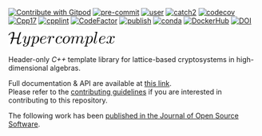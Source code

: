 [![Contribute with Gitpod](https://img.shields.io/badge/Contribute%20with-Gitpod-908a85?logo=gitpod)](https://gitpod.io/#https://github.com/AngryMaciek/hypercomplex)
[![pre-commit](https://img.shields.io/badge/pre--commit-+-brightgreen?logo=pre-commit)](https://github.com/pre-commit/pre-commit)
[![user](https://github.com/AngryMaciek/hypercomplex/workflows/Install&Include/badge.svg)](https://github.com/AngryMaciek/hypercomplex/actions?query=workflow%3AInstall%26Include)
[![catch2](https://github.com/AngryMaciek/hypercomplex/workflows/Catch2/badge.svg)](https://github.com/AngryMaciek/hypercomplex/actions?query=workflow%3ACatch2)
[![codecov](https://codecov.io/gh/AngryMaciek/hypercomplex/branch/master/graph/badge.svg?token=SSKOK4XR1M)](https://codecov.io/gh/AngryMaciek/hypercomplex)
[![Cpp17](https://img.shields.io/badge/C%2B%2B-17-blue)](https://en.wikipedia.org/wiki/C%2B%2B17)
[![cpplint](https://github.com/AngryMaciek/hypercomplex/workflows/cpplint/badge.svg)](https://github.com/AngryMaciek/hypercomplex/actions?query=workflow%3Acpplint)
[![CodeFactor](https://www.codefactor.io/repository/github/angrymaciek/hypercomplex/badge)](https://www.codefactor.io/repository/github/angrymaciek/hypercomplex)
[![publish](https://github.com/AngryMaciek/hypercomplex/workflows/publish/badge.svg)](https://github.com/AngryMaciek/hypercomplex/actions?query=workflow%3Apublish)
[![conda](https://anaconda.org/angrymaciek/hypercomplex/badges/version.svg)](https://anaconda.org/AngryMaciek/hypercomplex)
[![DockerHub](https://badgen.net/badge/icon/2.0.7/docker?icon=docker&label=DockerHub&color=blue)](https://hub.docker.com/r/angrymaciek/capsule)
[![DOI](https://joss.theoj.org/papers/10.21105/joss.05272/status.svg)](https://doi.org/10.21105/joss.05272)

<img src="img/logo.png" alt="drawing" height="30"/>

Header-only *C++*
template library for lattice-based cryptosystems in
high-dimensional algebras.

Full documentation & API are available at [this link](https://angrymaciek.github.io/hypercomplex).  
Please refer to the [contributing guidelines](CONTRIBUTING.md) if you are interested in contributing to this repository.  

The following work has been [published in the Journal of Open Source Software](https://joss.theoj.org/papers/10.21105/joss.05272).

